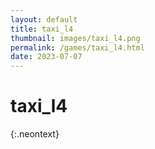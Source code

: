```yaml
---
layout: default
title: taxi_l4
thumbnail: images/taxi_l4.png
permalink: /games/taxi_l4.html
date: 2023-07-07
---
```


# taxi_l4 
{:.neontext}


